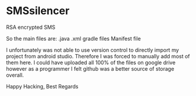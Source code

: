 # SMSsilencer
RSA encrypted SMS


So the main files are:
.java
.xml
gradle files
Manifest file


I unfortunately was not able to use version control to directly import my project from android studio.
Therefore I was forced to manually add most of them here. I could have uploaded all 100% of the files on google 
drive however as a programmer I felt github was a better source of storage overall.

Happy Hacking,
Best Regards
